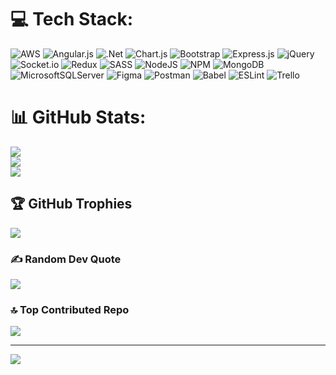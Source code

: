 
# 💻 Tech Stack:
![AWS](https://img.shields.io/badge/AWS-%23FF9900.svg?style=flat&logo=amazon-aws&logoColor=white) ![Angular.js](https://img.shields.io/badge/angular.js-%23E23237.svg?style=flat&logo=angularjs&logoColor=white) ![.Net](https://img.shields.io/badge/.NET-5C2D91?style=flat&logo=.net&logoColor=white) ![Chart.js](https://img.shields.io/badge/chart.js-F5788D.svg?style=flat&logo=chart.js&logoColor=white) ![Bootstrap](https://img.shields.io/badge/bootstrap-%23563D7C.svg?style=flat&logo=bootstrap&logoColor=white) ![Express.js](https://img.shields.io/badge/express.js-%23404d59.svg?style=flat&logo=express&logoColor=%2361DAFB) ![jQuery](https://img.shields.io/badge/jquery-%230769AD.svg?style=flat&logo=jquery&logoColor=white) ![Socket.io](https://img.shields.io/badge/Socket.io-black?style=flat&logo=socket.io&badgeColor=010101) ![Redux](https://img.shields.io/badge/redux-%23593d88.svg?style=flat&logo=redux&logoColor=white) ![SASS](https://img.shields.io/badge/SASS-hotpink.svg?style=flat&logo=SASS&logoColor=white) ![NodeJS](https://img.shields.io/badge/node.js-6DA55F?style=flat&logo=node.js&logoColor=white) ![NPM](https://img.shields.io/badge/NPM-%23000000.svg?style=flat&logo=npm&logoColor=white) ![MongoDB](https://img.shields.io/badge/MongoDB-%234ea94b.svg?style=flat&logo=mongodb&logoColor=white) ![MicrosoftSQLServer](https://img.shields.io/badge/Microsoft%20SQL%20Sever-CC2927?style=flat&logo=microsoft%20sql%20server&logoColor=white) 	![Figma](https://img.shields.io/badge/figma-%23F24E1E.svg?style=flat&logo=figma&logoColor=white) ![Postman](https://img.shields.io/badge/Postman-FF6C37?style=flat&logo=postman&logoColor=white) ![Babel](https://img.shields.io/badge/Babel-F9DC3e?style=flat&logo=babel&logoColor=black) ![ESLint](https://img.shields.io/badge/ESLint-4B3263?style=flat&logo=eslint&logoColor=white) ![Trello](https://img.shields.io/badge/Trello-%23026AA7.svg?style=flat&logo=Trello&logoColor=white)
# 📊 GitHub Stats:
![](https://github-readme-stats.vercel.app/api?username=anuj-panchal-02&theme=dark&hide_border=false&include_all_commits=false&count_private=false)<br/>
![](https://github-readme-streak-stats.herokuapp.com/?user=anuj-panchal-02&theme=dark&hide_border=false)<br/>
![](https://github-readme-stats.vercel.app/api/top-langs/?username=anuj-panchal-02&theme=dark&hide_border=false&include_all_commits=false&count_private=false&layout=compact)

## 🏆 GitHub Trophies
![](https://github-profile-trophy.vercel.app/?username=anuj-panchal-02&theme=onedark&no-frame=false&no-bg=true&margin-w=4)

### ✍️ Random Dev Quote
![](https://quotes-github-readme.vercel.app/api?type=horizontal&theme=dark)

### 🔝 Top Contributed Repo
![](https://github-contributor-stats.vercel.app/api?username=anuj-panchal-02&limit=5&theme=dark&combine_all_yearly_contributions=true)

---
[![](https://visitcount.itsvg.in/api?id=anuj-panchal-02&icon=9&color=12)](https://visitcount.itsvg.in)

<!-- Proudly created with GPRM ( https://gprm.itsvg.in ) -->
